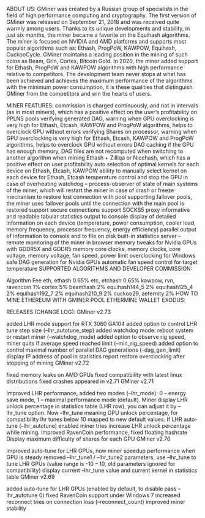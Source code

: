 ABOUT US:
GMiner was created by a Russian group of specialists in the field of high performance computing and cryptography.
The first version of GMiner was released on September 21, 2018 and was received quite warmly among users.
Thanks to its unique developments and stability, in just six months, the miner became a favorite on the Equihash algorithms.
The miner is focused on NVIDIA and AMD platforms and supports most popular algorithms such as: Ethash, ProgPoW, KAWPOW, Equihash, CuckooCycle.
GMiner maintains a leading position in the mining of such coins as Beam, Grin, Cortex, Bitcoin Gold.
In 2020, the miner added support for Ethash, ProgPoW and KAWPOW algorithms with high performance relative to competitors.
The development team never stops at what has been achieved and achieves the maximum performance of the algorithms with the minimum power consumption, it is these qualities that distinguish GMiner from the competitors and win the hearts of users.


MINER FEATURES:
commission is charged continuously, and not in intervals (as in most miners), which has a positive effect on the user’s profitability on PPLNS pools
verifying generated DAG, warning when GPU overclocking is very high for Ethash, Etcash, KAWPOW and ProgPoW algorithms, helps to overclock GPU without errors
verifying Shares on processor, warning when GPU overclocking is very high for Ethash, Etcash, KAWPOW and ProgPoW algorithms, helps to overclock GPU without errors
DAG caching if the GPU has enough memory, DAG files are not recomputed when switching to another algorithm when mining Ethash + Zilliqa or Nicehash, which has a positive effect on user profitability
auto selection of optimal kernels for each device on Ethash, Etcash, KAWPOW
ability to manually select kernel on each device for Ethash, Etcash
temperature control and stop the GPU in case of overheating
watchdog – process-observer of state of main systems of the miner, which will restart the miner in case of crash or freeze
mechanism to restore lost connection with pool
supporting failover pools, the miner uses failover pools until the connection with the main pool is restored
support secure connections
support SOCKS5 proxy
informative and readable tabular statistics output to console
display of detailed information on each device (temperature, power consumption, cooler load, memory frequency, processor frequency, energy efficiency)
parallel output of information to console and to file on disk
built-in statistics server – remote monitoring of the miner in browser
memory tweaks for Nvidia GPUs with GDDR5X and GDDR5 memory
core clocks, memory clocks, core voltage, memory voltage, fan speed, power limit overclocking for Windows
safe DAG generation for Nvidia GPUs
automatic fan speed control for target temperature
SUPPORTED ALGORITHMS AND DEVELOPER COMMISSION:

Algorithm	Fee
eth, ethash	0.65%
etc, etchash	0.65%
kawpow, rvn, ravencoin	1%
cortex	5%
beamhash	2%
equihash144_5	2%
equihash125_4	2%
equihash192_7	2%
equihash210_9	2%
cuckoo29, aeternity	2%
HOW TO MINE ETHEREUM WITH GMINER POOL ETHERMINE WALLET EXODUS:

RELEASES (CHANGE LOG):
GMiner v2.73

added LHR mode support for RTX 3060 GA104
added option to control LHR tune step size (–lhr_autotune_step)
added watchdog mode: reboot system or restart miner (–watchdog_mode)
added option to observe rig speed, miner quits if average speed reached limit (–min_rig_speed)
added option to control maximal number of parallel DAG generations (–dag_gen_limit)
display IP address of pool in statistics report
restore overclocking after stopping of mining
GMiner v2.72

fixed memory leaks on AMD GPUs
fixed compatibility with latest linux distributions
fixed crashes appeared in v2.71
GMiner v2.71

Improved LHR performance, added two modes (–lhr_mode): 0 – energy save mode, 1 – maximal performance mode (default).
Miner display LHR unlock percentage in statistics table (LHR row), you can adjust it by –lhr_tune option.
Now –lhr_tune meaning GPU unlock percentage, for compatibility lhr tunes below 10 mapped to new default values.
If LHR auto-tune (–lhr_autotune) enabled miner tries increase LHR unlock percentage while mining.
Improved RavenCoin performance, fixed floating hashrate
Display maximum difficulty of shares for each GPU
GMiner v2.70

improved auto-tune for LHR GPUs, now miner speedup performance when GPU is steady
removed –lhr_tune1 / –lhr_tune2 parameters, use –lhr_tune to tune LHR GPUs (value range is -10 – 10, old parameters ignored for compatibility)
display current –lhr_tune value and current kernel in statistics table
GMiner v2.69

added auto-tune for LHR GPUs (enabled by default, to disable pass –lhr_autotune 0)
fixed RavenCoin support under Windows 7
increased reconnect tries on connection loss (–reconnect_count)
improved miner stability
